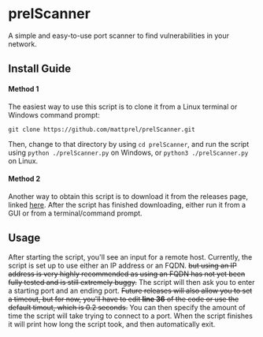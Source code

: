 # prelScanner
A simple and easy-to-use port scanner to find vulnerabilities in your network.

## Install Guide
#### Method 1
The easiest way to use this script is to clone it from a Linux terminal or Windows command prompt:
```
git clone https://github.com/mattprel/prelScanner.git
```
Then, change to that directory by using ```cd prelScanner```, and run the script using ```python ./prelScanner.py``` on Windows, or ```python3 ./prelScanner.py``` on Linux.

#### Method 2
Another way to obtain this script is to download it from the releases page, linked [here](https://github.com/mattprel/prelScanner/releases).
After the script has finished downloading, either run it from a GUI or from a terminal/command prompt.

## Usage
After starting the script, you'll see an input for a remote host. Currently, the script is set up to use either an IP address or an FQDN. ~~but using an IP address is very highly recommended as using an FQDN has not yet been fully tested and is still extremely buggy.~~ The script will then ask you to enter a starting port and an ending port. ~~Future releases will also allow you to set a timeout, but for now, you'll have to edit **line 36** of the code or use the default timout, which is 0.2 seconds.~~ You can then specify the amount of time the script will take trying to connect to a port. When the script finishes it will print how long the script took, and then automatically exit.
